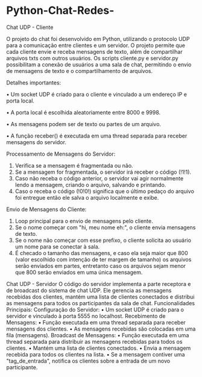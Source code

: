 # Python-Chat-Redes-
Chat UDP - Cliente

O projeto do chat foi desenvolvido em Python, utilizando o protocolo UDP para a comunicação entre clientes e um servidor. O projeto permite que cada cliente envie e receba mensagens de texto, além de compartilhar arquivos txts com outros usuários. Os scripts cliente.py e servidor.py possibilitam a conexão de usuários a uma sala de chat, permitindo o envio de mensagens de texto e o compartilhamento de arquivos.

Detalhes importantes:

•	Um socket UDP é criado para o cliente e vinculado a um endereço IP e porta local.

•	A porta local é escolhida aleatoriamente entre 8000 e 9998.

•	As mensagens podem ser de texto ou partes de um arquivo.

•	A função receber() é executada em uma thread separada para receber mensagens do servidor.

Processamento de Mensagens do Servidor:
1.	Verifica se a mensagem é fragmentada ou não.
2.	Se a mensagem for fragmentada, o servidor irá receber o código (!1!1).
3.	Caso não receba o código anterior, o servidor vai agir normalmente lendo a mensagem, criando o arquivo, salvando e printando.
4.	Caso o receba o código (!0!0!) significa que o último pedaço do arquivo foi entregue então ele salva o arquivo localmente e exibe.

Envio de Mensagens do Cliente:
1.	Loop principal para o envio de mensagens pelo cliente.
2.	Se o nome começar com "hi, meu nome eh:", o cliente envia mensagens de texto.
3.	Se o nome não começar com esse prefixo, o cliente solicita ao usuário um nome para se conectar à sala.
4.	É checado o tamanho das mensagens, e caso ela seja maior que 800 (valor escolhido com intenção de ter margem de tamanho) os arquivos serão enviados em partes, entretanto caso os arquivos sejam menor que 800 serão enviados em uma única mensagem.


Chat UDP - Servidor
O código do servidor implementa a parte receptora e de broadcast do sistema de chat UDP. Ele gerencia as mensagens recebidas dos clientes, mantém uma lista de clientes conectados e distribui as mensagens para todos os participantes da sala de chat.
Funcionalidades Principais:
Configuração do Servidor:
    • Um socket UDP é criado para o servidor e vinculado à porta 5555 no localhost.
Recebimento de Mensagens:
    • Função executada em uma thread separada para receber mensagens dos clientes.
    • As mensagens recebidas são colocadas em uma fila (mensagens).
Broadcast de Mensagens:
    • Função executada em uma thread separada para distribuir as mensagens recebidas para todos os clientes.
    • Mantém uma lista de clientes conectados.
    • Envia a mensagem recebida para todos os clientes na lista.
    • Se a mensagem contiver uma "tag_de_entrada", notifica os clientes sobre a entrada de um novo participante.


